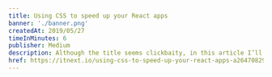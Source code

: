 ```yaml
---
title: Using CSS to speed up your React apps
banner: './banner.png'
createdAt: 2019/05/27
timeInMinutes: 6
publisher: Medium
description: Although the title seems clickbaity, in this article I’ll be talking about how you can use CSS to replace some of your JavaScript code in order to make your React apps more responsive
href: https://itnext.io/using-css-to-speed-up-your-react-apps-a26470829472
---
```

